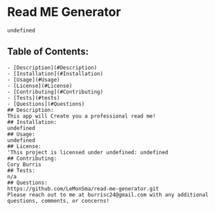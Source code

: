 # Read ME Generator 
    
    undefined
   ## Table of Contents:
    - [Description](#Description)
    - [Installation](#Installation)
    - [Usage](#Usage)
    - [License](#License)
    - [Contributing](#Contributing)
    - [Tests](#tests)
    - [Questions](#Questions)
    ## Description: 
    This app will Create you a professional read me!
    ## Installation: 
    undefined
    ## Usage: 
    undefined
    ## License: 
    'This project is licensed under undefined: undefined
    ## Contributing: 
    Cory Burris
    ## Tests: 
    n/a
    ## Questions: 
    https://github.com/LeMonSma/read-me-generator.git
    Please reach out to me at burrisc24@gmail.com with any additional questions, comments, or concerns!
  